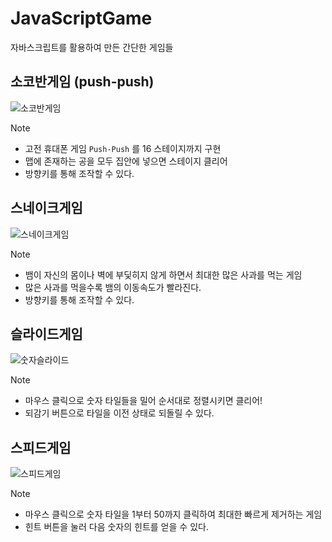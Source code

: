 # JavaScriptGame
자바스크립트를 활용하여 만든 간단한 게임들

## 소코반게임 (push-push)

![소코반게임](https://github.com/user-attachments/assets/d0fa7642-1ca9-495b-bb5b-171730bf727f)

> [!NOTE]
> * 고전 휴대폰 게임 `Push-Push` 를 16 스테이지까지 구현
> * 맵에 존재하는 공을 모두 집안에 넣으면 스테이지 클리어
> * 방향키를 통해 조작할 수 있다.

## 스네이크게임

![스네이크게임](https://github.com/user-attachments/assets/62307c7d-e7b8-484e-9909-710f0be5ecfc)

> [!NOTE]
> * 뱀이 자신의 몸이나 벽에 부딫히지 않게 하면서 최대한 많은 사과를 먹는 게임
> * 많은 사과를 먹을수록 뱀의 이동속도가 빨라진다. 
> * 방향키를 통해 조작할 수 있다.

## 슬라이드게임

![숫자슬라이드](https://github.com/user-attachments/assets/111644b8-def4-4342-bd5e-107975a8bddf)

> [!NOTE]
> * 마우스 클릭으로 숫자 타일들을 밀어 순서대로 정렬시키면 클리어!
> * 되감기 버튼으로 타일을 이전 상태로 되돌릴 수 있다.

## 스피드게임

![스피드게임](https://github.com/user-attachments/assets/8210ce26-8881-4e38-bdc1-653138236f29)

> [!NOTE]
> * 마우스 클릭으로 숫자 타일을 1부터 50까지 클릭하여 최대한 빠르게 제거하는 게임
> * 힌트 버튼을 눌러 다음 숫자의 힌트를 얻을 수 있다. 
